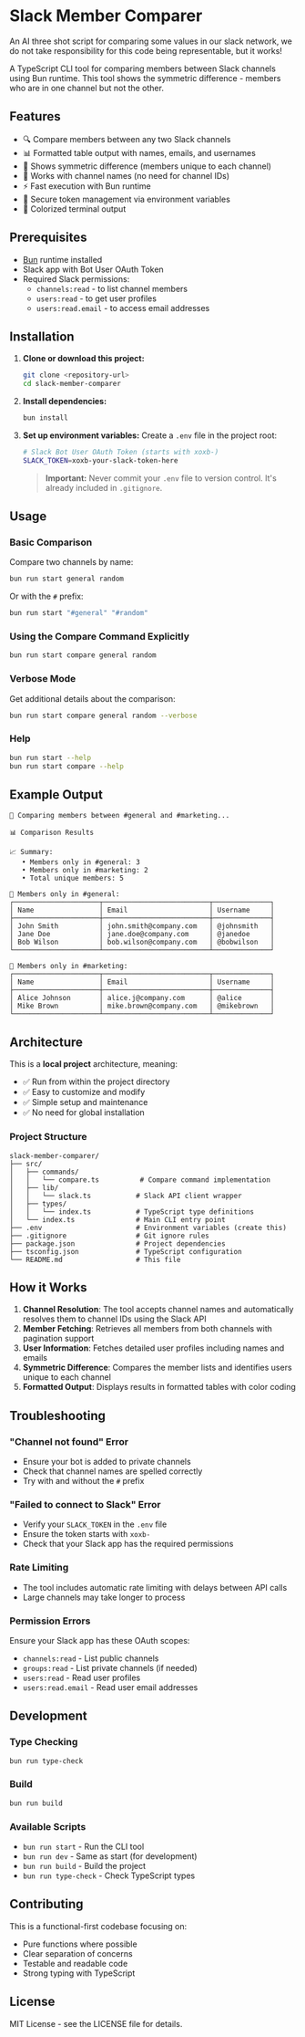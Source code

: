 # Slack Member Comparer

An AI three shot script for comparing some values in our slack network, we do not take responsibility for this code being representable, but it works!

A TypeScript CLI tool for comparing members between Slack channels using Bun runtime. This tool shows the symmetric difference - members who are in one channel but not the other.

## Features

- 🔍 Compare members between any two Slack channels
- 📊 Formatted table output with names, emails, and usernames
- 🎯 Shows symmetric difference (members unique to each channel)
- 🔗 Works with channel names (no need for channel IDs)
- ⚡ Fast execution with Bun runtime
- 🔐 Secure token management via environment variables
- 🎨 Colorized terminal output

## Prerequisites

- [Bun](https://bun.sh/) runtime installed
- Slack app with Bot User OAuth Token
- Required Slack permissions:
  - `channels:read` - to list channel members
  - `users:read` - to get user profiles
  - `users:read.email` - to access email addresses

## Installation

1. **Clone or download this project:**
   ```bash
   git clone <repository-url>
   cd slack-member-comparer
   ```

2. **Install dependencies:**
   ```bash
   bun install
   ```

3. **Set up environment variables:**
   Create a `.env` file in the project root:
   ```bash
   # Slack Bot User OAuth Token (starts with xoxb-)
   SLACK_TOKEN=xoxb-your-slack-token-here
   ```

   > **Important:** Never commit your `.env` file to version control. It's already included in `.gitignore`.

## Usage

### Basic Comparison

Compare two channels by name:

```bash
bun run start general random
```

Or with the `#` prefix:

```bash
bun run start "#general" "#random"
```

### Using the Compare Command Explicitly

```bash
bun run start compare general random
```

### Verbose Mode

Get additional details about the comparison:

```bash
bun run start compare general random --verbose
```

### Help

```bash
bun run start --help
bun run start compare --help
```

## Example Output

```
🔀 Comparing members between #general and #marketing...

📊 Comparison Results

📈 Summary:
   • Members only in #general: 3
   • Members only in #marketing: 2
   • Total unique members: 5

👥 Members only in #general:
┌─────────────────────┬──────────────────────────┬──────────────┐
│ Name                │ Email                    │ Username     │
├─────────────────────┼──────────────────────────┼──────────────┤
│ John Smith          │ john.smith@company.com   │ @johnsmith   │
│ Jane Doe            │ jane.doe@company.com     │ @janedoe     │
│ Bob Wilson          │ bob.wilson@company.com   │ @bobwilson   │
└─────────────────────┴──────────────────────────┴──────────────┘

👥 Members only in #marketing:
┌─────────────────────┬──────────────────────────┬──────────────┐
│ Name                │ Email                    │ Username     │
├─────────────────────┼──────────────────────────┼──────────────┤
│ Alice Johnson       │ alice.j@company.com      │ @alice       │
│ Mike Brown          │ mike.brown@company.com   │ @mikebrown   │
└─────────────────────┴──────────────────────────┴──────────────┘
```

## Architecture

This is a **local project** architecture, meaning:
- ✅ Run from within the project directory
- ✅ Easy to customize and modify
- ✅ Simple setup and maintenance
- ✅ No need for global installation

### Project Structure

```
slack-member-comparer/
├── src/
│   ├── commands/
│   │   └── compare.ts          # Compare command implementation
│   ├── lib/
│   │   └── slack.ts           # Slack API client wrapper
│   ├── types/
│   │   └── index.ts           # TypeScript type definitions
│   └── index.ts               # Main CLI entry point
├── .env                       # Environment variables (create this)
├── .gitignore                 # Git ignore rules
├── package.json               # Project dependencies
├── tsconfig.json              # TypeScript configuration
└── README.md                  # This file
```

## How it Works

1. **Channel Resolution**: The tool accepts channel names and automatically resolves them to channel IDs using the Slack API
2. **Member Fetching**: Retrieves all members from both channels with pagination support
3. **User Information**: Fetches detailed user profiles including names and emails
4. **Symmetric Difference**: Compares the member lists and identifies users unique to each channel
5. **Formatted Output**: Displays results in formatted tables with color coding

## Troubleshooting

### "Channel not found" Error
- Ensure your bot is added to private channels
- Check that channel names are spelled correctly
- Try with and without the `#` prefix

### "Failed to connect to Slack" Error
- Verify your `SLACK_TOKEN` in the `.env` file
- Ensure the token starts with `xoxb-`
- Check that your Slack app has the required permissions

### Rate Limiting
- The tool includes automatic rate limiting with delays between API calls
- Large channels may take longer to process

### Permission Errors
Ensure your Slack app has these OAuth scopes:
- `channels:read` - List public channels
- `groups:read` - List private channels (if needed)
- `users:read` - Read user profiles
- `users:read.email` - Read user email addresses

## Development

### Type Checking
```bash
bun run type-check
```

### Build
```bash
bun run build
```

### Available Scripts
- `bun run start` - Run the CLI tool
- `bun run dev` - Same as start (for development)
- `bun run build` - Build the project
- `bun run type-check` - Check TypeScript types

## Contributing

This is a functional-first codebase focusing on:
- Pure functions where possible
- Clear separation of concerns
- Testable and readable code
- Strong typing with TypeScript

## License

MIT License - see the LICENSE file for details.

